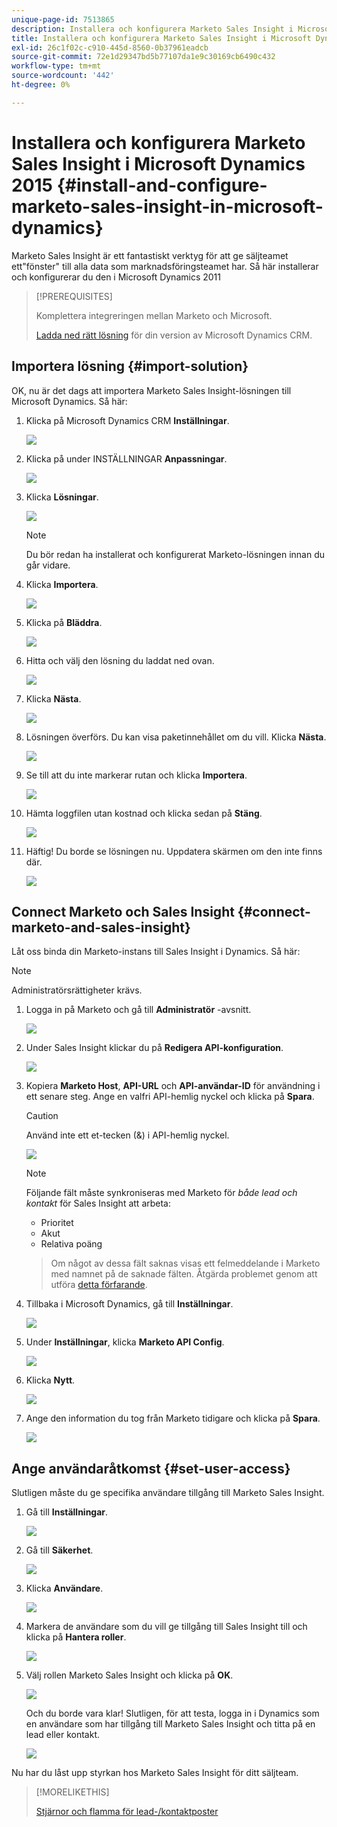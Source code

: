 ```yaml
---
unique-page-id: 7513865
description: Installera och konfigurera Marketo Sales Insight i Microsoft Dynamics 2015 - Marketo Docs - produktdokumentation
title: Installera och konfigurera Marketo Sales Insight i Microsoft Dynamics 2015
exl-id: 26c1f02c-c910-445d-8560-0b37961eadcb
source-git-commit: 72e1d29347bd5b77107da1e9c30169cb6490c432
workflow-type: tm+mt
source-wordcount: '442'
ht-degree: 0%

---
```


# Installera och konfigurera Marketo Sales Insight i Microsoft Dynamics 2015 {#install-and-configure-marketo-sales-insight-in-microsoft-dynamics}

Marketo Sales Insight är ett fantastiskt verktyg för att ge säljteamet ett&quot;fönster&quot; till alla data som marknadsföringsteamet har. Så här installerar och konfigurerar du den i Microsoft Dynamics 2011

>[!PREREQUISITES]
>
>Komplettera integreringen mellan Marketo och Microsoft.
>
>[Ladda ned rätt lösning](/help/marketo/product-docs/marketo-sales-insight/msi-for-microsoft-dynamics/installing/download-the-marketo-sales-insight-solution-for-microsoft-dynamics.md) för din version av Microsoft Dynamics CRM.

## Importera lösning {#import-solution}

OK, nu är det dags att importera Marketo Sales Insight-lösningen till Microsoft Dynamics. Så här:

1. Klicka på Microsoft Dynamics CRM **Inställningar**.

   ![](assets/image2014-12-12-9-3a4-3a56.png)

1. Klicka på under INSTÄLLNINGAR **Anpassningar**.

   ![](assets/image2015-4-29-14-3a22-3a1.png)

1. Klicka **Lösningar**.

   ![](assets/image2014-12-12-9-3a5-3a17.png)

   >[!NOTE]
   >
   >Du bör redan ha installerat och konfigurerat Marketo-lösningen innan du går vidare.

1. Klicka **Importera**.

   ![](assets/image2014-12-12-9-3a5-3a27.png)

1. Klicka på **Bläddra**.

   ![](assets/image2014-12-12-9-3a5-3a36.png)

1. Hitta och välj den lösning du laddat ned ovan.

   ![](assets/image2014-12-12-9-3a5-3a45.png)

1. Klicka **Nästa**.

   ![](assets/image2014-12-12-9-3a5-3a55.png)

1. Lösningen överförs. Du kan visa paketinnehållet om du vill. Klicka **Nästa**.

   ![](assets/image2014-12-12-9-3a6-3a10.png)

1. Se till att du inte markerar rutan och klicka **Importera**.

   ![](assets/image2014-12-12-9-3a6-3a19.png)

1. Hämta loggfilen utan kostnad och klicka sedan på **Stäng**.

   ![](assets/image2014-12-12-9-3a6-3a29.png)

1. Häftig! Du borde se lösningen nu. Uppdatera skärmen om den inte finns där.

   ![](assets/image2014-12-12-9-3a6-3a40.png)

## Connect Marketo och Sales Insight {#connect-marketo-and-sales-insight}

Låt oss binda din Marketo-instans till Sales Insight i Dynamics. Så här:

>[!NOTE]
>
>Administratörsrättigheter krävs.

1. Logga in på Marketo och gå till **Administratör** -avsnitt.

   ![](assets/image2014-12-12-9-3a6-3a50.png)

1. Under Sales Insight klickar du på **Redigera API-konfiguration**.

   ![](assets/image2014-12-12-9-3a7-3a0.png)

1. Kopiera **Marketo Host**, **API-URL** och **API-användar-ID** för användning i ett senare steg. Ange en valfri API-hemlig nyckel och klicka på **Spara**.

   >[!CAUTION]
   >
   >Använd inte ett et-tecken (&amp;) i API-hemlig nyckel.

   ![](assets/image2014-12-12-9-3a7-3a9.png)

   >[!NOTE]
   >
   >Följande fält måste synkroniseras med Marketo för *både lead och kontakt* för Sales Insight att arbeta:
   >
   >* Prioritet
   >* Akut
   >* Relativa poäng

   >
   >Om något av dessa fält saknas visas ett felmeddelande i Marketo med namnet på de saknade fälten. Åtgärda problemet genom att utföra [detta förfarande](/help/marketo/product-docs/marketo-sales-insight/msi-for-microsoft-dynamics/setting-up-and-using/required-fields-for-syncing-marketo-with-dynamics.md).

1. Tillbaka i Microsoft Dynamics, gå till **Inställningar**.

   ![](assets/image2014-12-12-9-3a7-3a25.png)

1. Under **Inställningar**, klicka **Marketo API Config**.

   ![](assets/image2014-12-12-9-3a7-3a34.png)

1. Klicka **Nytt**.

   ![](assets/image2014-12-12-9-3a8-3a8.png)

1. Ange den information du tog från Marketo tidigare och klicka på **Spara**.

   ![](assets/image2014-12-12-9-3a8-3a17.png)

## Ange användaråtkomst {#set-user-access}

Slutligen måste du ge specifika användare tillgång till Marketo Sales Insight.

1. Gå till **Inställningar**.

   ![](assets/image2014-12-12-9-3a8-3a34.png)

1. Gå till **Säkerhet**.

   ![](assets/image2015-4-29-14-3a56-3a33.png)

1. Klicka **Användare**.

   ![](assets/image2015-4-29-14-3a57-3a46.png)

1. Markera de användare som du vill ge tillgång till Sales Insight till och klicka på **Hantera roller**.

   ![](assets/image2015-4-29-14-3a59-3a31.png)

1. Välj rollen Marketo Sales Insight och klicka på **OK**.

   ![](assets/image2014-12-12-9-3a9-3a22.png)

   Och du borde vara klar! Slutligen, för att testa, logga in i Dynamics som en användare som har tillgång till Marketo Sales Insight och titta på en lead eller kontakt.

   ![](assets/image2015-4-29-15-3a2-3a27.png)

Nu har du låst upp styrkan hos Marketo Sales Insight för ditt säljteam.

>[!MORELIKETHIS]
>
>[Stjärnor och flamma för lead-/kontaktposter](/help/marketo/product-docs/marketo-sales-insight/msi-for-microsoft-dynamics/setting-up-and-using/setting-up-stars-and-flames-for-lead-contact-records.md)

